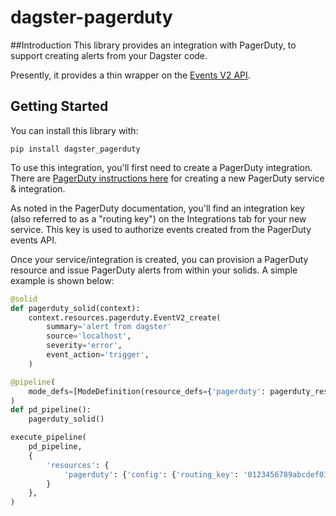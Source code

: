 # dagster-pagerduty

##Introduction
This library provides an integration with PagerDuty, to support creating alerts from your Dagster
code.

Presently, it provides a thin wrapper on the [Events V2 API](https://v2.developer.pagerduty.com/docs/events-api-v2).

## Getting Started
You can install this library with:

```
pip install dagster_pagerduty
```

To use this integration, you'll first need to create a PagerDuty integration. There are [PagerDuty instructions here](https://support.pagerduty.com/docs/services-and-integrations#section-events-api-v2) for creating a new PagerDuty service & integration.

As noted in the PagerDuty documentation, you'll find an integration key (also referred to as a "routing key") on the Integrations tab for your new service. This key is used to authorize events created from the PagerDuty events API.

Once your service/integration is created, you can provision a PagerDuty resource and issue PagerDuty alerts from within your solids. A simple example is shown below:

```python
@solid
def pagerduty_solid(context):
    context.resources.pagerduty.EventV2_create(
        summary='alert from dagster'
        source='localhost',
        severity='error',
        event_action='trigger',
    )

@pipeline(
    mode_defs=[ModeDefinition(resource_defs={'pagerduty': pagerduty_resource})],
)
def pd_pipeline():
    pagerduty_solid()

execute_pipeline(
    pd_pipeline,
    {
        'resources': {
            'pagerduty': {'config': {'routing_key': '0123456789abcdef0123456789abcdef'}}
        }
    },
)
```
